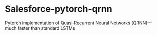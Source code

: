 # Salesforce-pytorch-qrnn
Pytorch implementation of Quasi‑Recurrent Neural Networks (QRNN)—much faster than standard LSTMs
